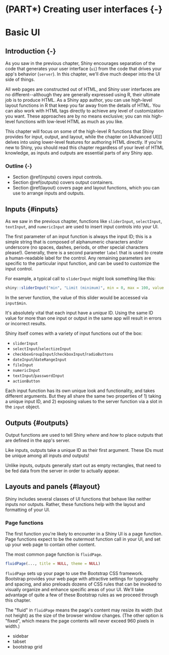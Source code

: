 # (PART\*) Creating user interfaces {-}

# Basic UI

## Introduction {-}



As you saw in the previous chapter, Shiny encourages separation of the code that generates your user interface (`ui`) from the code that drives your app's behavior (`server`). In this chapter, we'll dive much deeper into the UI side of things.

All web pages are constructed out of HTML, and Shiny user interfaces are no different--although they are generally expressed using R, their ultimate job is to produce HTML. As a Shiny app author, you can use high-level layout functions in R that keep you far away from the details of HTML. You can also work with HTML tags directly to achieve any level of customization you want. These approaches are by no means exclusive; you can mix high-level functions with low-level HTML as much as you like.

This chapter will focus on some of the high-level R functions that Shiny provides for input, output, and layout, while the chapter on [Advanced UI][] delves into using lower-level features for authoring HTML directly. If you're new to Shiny, you should read this chapter regardless of your level of HTML knowledge, as inputs and outputs are essential parts of any Shiny app.

### Outline {-}

* Section \@ref(inputs) covers input controls.
* Section \@ref(outputs) covers output containers.
* Section \@ref(layout) covers page and layout functions, which you can use to arrange inputs and outputs.

## Inputs {#inputs}

As we saw in the previous chapter, functions like `sliderInput`, `selectInput`, `textInput`, and `numericInput` are used to insert input controls into your UI.

The first parameter of an input function is always the input ID; this is a simple string that is composed of alphanumeric characters and/or underscore (no spaces, dashes, periods, or other special characters please!). Generally, there is a second parameter `label` that is used to create a human-readable label for the control. Any remaining parameters are specific to the particular input function, and can be used to customize the input control.

For example, a typical call to `sliderInput` might look something like this:

```r
shiny::sliderInput("min", "Limit (minimum)", min = 0, max = 100, value = 50)
```



In the server function, the value of this slider would be accessed via `input$min`.

It's absolutely vital that each input have a *unique* ID. Using the same ID value for more than one input or output in the same app will result in errors or incorrect results.

Shiny itself comes with a variety of input functions out of the box:

- `sliderInput`
- `selectInput`/`selectizeInput`
- `checkboxGroupInput`/`checkboxInput`/`radioButtons`
- `dateInput`/`dateRangeInput`
- `fileInput`
- `numericInput`
- `textInput`/`passwordInput`
- `actionButton`

Each input function has its own unique look and functionality, and takes different arguments. But they all share the same two properties of 1) taking a unique input ID, and 2) exposing values to the server function via a slot in the `input` object.

## Outputs {#outputs}

Output functions are used to tell Shiny _where_ and _how_ to place outputs that are defined in the app's server.

Like inputs, outputs take a unique ID as their first argument. These IDs must be unique among all inputs _and_ outputs!

Unlike inputs, outputs generally start out as empty rectangles, that need to be fed data from the server in order to actually appear.

## Layouts and panels {#layout}

Shiny includes several classes of UI functions that behave like neither inputs nor outputs. Rather, these functions help with the layout and formatting of your UI.

### Page functions

The first function you're likely to encounter in a Shiny UI is a page function. Page functions expect to be the outermost function call in your UI, and set up your web page to contain other content.

The most common page function is `fluidPage`.

```r
fluidPage(..., title = NULL, theme = NULL)
```

`fluidPage` sets up your page to use the Bootstrap CSS framework. Bootstrap provides your web page with attractive settings for typography and spacing, and also preloads dozens of CSS rules that can be invoked to visually organize and enhance specific areas of your UI. We'll take advantage of quite a few of these Bootstrap rules as we proceed through this chapter.

The "fluid" in `fluidPage` means the page's content may resize its width (but not height) as the size of the browser window changes. (The other option is "fixed", which means the page contents will never exceed 960 pixels in width.)

* sidebar
* tabset
* bootstrap grid
